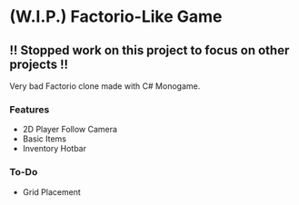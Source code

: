 # (W.I.P.) Factorio-Like Game
## !! Stopped work on this project to focus on other projects !!
Very bad Factorio clone made with C# Monogame. 

### Features
* 2D Player Follow Camera
* Basic Items
* Inventory Hotbar

### To-Do
* Grid Placement
